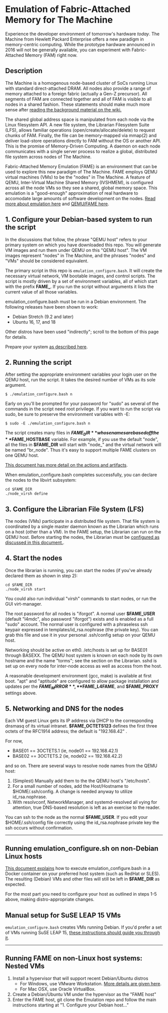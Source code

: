 # Emulation of Fabric-Attached Memory for The Machine

Experience the developer environment of tomorrow's hardware _today_.  The Machine from Hewlett Packard Enterprise offers a new paradigm in memory-centric computing.  While the prototype hardware announced in 2016 will not be generally available, you can experiment with Fabric-Attached Memory (FAM) right now.

## Description

The Machine is a homogenous node-based cluster of SoCs running Linux with standard direct-attached DRAM.  All nodes also provide a range of memory attached to a foreign fabric (actually a Gen-Z precursor).   All segments of FAM are connected together and all of FAM is visible to all nodes in a shared fashion.  These statements should make much more sense after [reading the background material on the wiki.](https://github.com/FabricAttachedMemory/Emulation/wiki)

The shared global address space is manipulated from each node via the Linux filesystem API.  A new file system, the Librarian Filesystem Suite (LFS), allows familiar operations (open/create/allocate/delete) to request chunks of FAM.  Finally, the file can be memory-mapped via mmap(2) and deliver load-store operations directly to FAM without the OS or another API.  This is the promise of Memory-Driven Computing.  A daemon on each node communicates with a single server process to realize a global, distributed file system across nodes of The Machine.

Fabric-Attached Memory Emulation (FAME) is an environment that can be used to explore this new paradigm of The Machine.  FAME employs QEMU virtual machines (VMs) to be the "nodes" in The Machine.  A feature of QEMU, Inter-Virtual Machine Shared Memory (IVSHMEM), is configured across all the node VMs so they see a shared, global memory space.  This emulation is a "good-enough" approximation of real hardware to accomodate large amounts of software development on the nodes.  [Read more about emulation here](https://github.com/FabricAttachedMemory/Emulation/wiki/Emulation-and-Simulation) and [QEMU/FAME here](https://github.com/FabricAttachedMemory/Emulation/wiki/Emulation-via-Virtual-Machines).

## 1. Configure your Debian-based system to run the script

In the discussions that follow, the phrase "QEMU host" refers to your
primary system on which you have downloaded this repo.  You will generate
VM images and run them under QEMU on this "QEMU host".   The VM images
represent "nodes" in The Machine, and the phrases "nodes" and "VMs" should
be considered equivalent.

The primary script in this repo is ``emulation_configure.bash``.   It will
create the necessary virtual network, VM bootable images, and control scripts.
The script is mostly driven by a set of environment variables, all of
which start with the prefix **FAME_**.  If you run the script without
arguments it lists the current value of all those variables.

emulation_configure.bash must be run in a Debian environment.  The following
releases have been shown to work:
* Debian Stretch (9.2 and later) 
* Ubuntu 16, 17, and 18

Other distros have been used "indirectly"; scroll to the bottom of this page
for details.

Prepare your system [as described here](README2nd/Preconfigure.md).

## 2. Running the script

After setting the appropriate environment variables your login user on
the QEMU host, run the script.   It takes the desired number of VMs as its
sole argument.

    $ ./emulation_configure.bash n

    
Early on you'll be prompted for your password for "sudo" as several of
the commands in the script need root privilege.  If you want to run the 
script via sudo, be sure to preserve the environment variables with -E:

    $ sudo -E ./emulation_configure.bash n

The script creates many files in **$FAME_DIR** whose names are based off the
**$FAME_HOSTBASE** variable.  For example, if you use the default "node",
all the files in **$FAME_DIR** will start with "node_" and the virtual
network will be named "br_node".  Thus it's easy to support multiple FAME
clusters on one QEMU host.

[This document has more detail on the actions and artifacts](README2nd/BehindTheScenes.md).

When emulation_configure.bash completes successfully, you can declare the
nodes to the libvirt subsystem:

    cd $FAME_DIR
    ./node_virsh define

## 3. Configure the Librarian File System (LFS)

The nodes (VMs) participate in a distributed file system.  That file system
is coordinated by a single master daemon known as the Librarian which runs
on a host (other than a VM).  In the FAME setup, the Librarian can run on the
QEMU host.  Before starting the nodes, the Librarian must be [configured as
discussed in this document.](README2nd/Librarian.md).

## 4. Start the nodes

Once the librarian is running, you can start the nodes (if you've already
declared them as shown in step 2):

    cd $FAME_DIR
    ./node_virsh start

You could also run individual "virsh" commands to start nodes, or run the
GUI virt-manager.

The root password for all nodes is "iforgot".  A normal user **$FAME_USER**
(default "l4mdc", also password "iforgot") exists and is enabled as a full
"sudo" account.  The normal user is configured with a phraseless ssh keypair
expressed in templates/id_rsa.nophrase (the private key).  You can grab this
file and use it in your personal .ssh/config setup on your QEMU host.

Networking should be active on eth0.  /etc/hosts is set up for BASE01
through BASEXX.  The QEMU host system is known on each node by its own
hostname and the name "torms"; see the section on the Librarian.  sshd is
set up on every node for inter-node access as well as access from the host.

A reasonable development environment (gcc, make) is available at first boot.  "apt" and "aptitude" are configured to allow package installation and updates per the **$FAME_MIRROR**, **$FAME_L4FAME**, and **$FAME_PROXY** settings above.

## 5. Networking and DNS for the nodes

Each VM guest Linux gets its IP address via DHCP to the corresponding dnsmasq
of its virtual intranet.  **$FAME_OCTETS123** defines the first three octets
of the RFC1914 address; the default is "192.168.42" .

For now, 

* BASE01 == 3OCTETS.1 (ie, node01 == 192.168.42.1)
* BASE02 == 3OCTETS.2 (ie, node02 == 192.168.42.2)

and so on.  There are several ways to resolve node names from the QEMU host:

1. (Simplest) Manually add them to the the QEMU host's "/etc/hosts".
1. For a small number of nodes, add the Host/Hostname to $HOME/.ssh/config.
A change is needed anyway to utilize id_rsa.nophrase.
1. With resolvconf, NetworkManager, and systemd-resolved all vying for attention, true DNS-based resolution is left as an exercise to the reader.

You can ssh to the node as the normal **$FAME_USER**.  If you edit your
$HOME/.ssh/config file correctly using the id_rsa.nophrase private key the 
ssh occurs without confirmation.

---

## Running emulation_configure.sh on non-Debian Linux hosts

[This document explains](README2nd/Docker.md) how to execute
emulation_configure.bash in a Docker container on your preferred host
system (such as RedHat or SLES).  The resulting (Debian) VMs
and other files will still be left in **$FAME_DIR** as expected.

For the most part you need to configure your host as outlined in steps 1-5
above, making distro-appropriate changes.

## Manual setup for SuSE LEAP 15 VMs

<code>emulation_configure.bash</code> creates VMs running Debian.  If you'd
prefer a set of VMs running SuSE LEAP 15, [these instructions should guide
you through it](README2nd/SuSELEAP15.md).

---

## Running FAME on non-Linux host systems: Nested VMs

1. Install a hypervisor that will support recent Debian/Ubuntu distros
   * For Windows, use VMware Workstation.  [More details are given here](README2nd/Windows.md).
   * For Mac OSX, use Oracle VirtualBox.
1. Create a Debian/Ubuntu VM under the hypervisor as the "FAME host"
1. Enter the FAME host, git clone the Emulation repo and follow the main instructions starting at "1. Configure your Debian host..."

